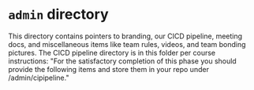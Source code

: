 # `admin` directory

This directory contains pointers to branding, our CICD pipeline, meeting docs, and miscellaneous items like team rules, videos, and team bonding pictures. The CICD pipeline directory is in this folder per course instructions: "For the satisfactory completion of this phase you should provide the following items and store them in your repo under /admin/cipipeline."
